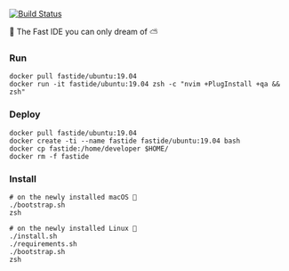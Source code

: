 [![Build Status](https://travis-ci.org/rusdevops/fast-ide.svg?branch=master)](https://travis-ci.org/rusdevops/fast-ide)

💨 The Fast IDE you can only dream of ⛅

### Run

```Shell
docker pull fastide/ubuntu:19.04
docker run -it fastide/ubuntu:19.04 zsh -c "nvim +PlugInstall +qa && zsh"

```

### Deploy

```Shell
docker pull fastide/ubuntu:19.04
docker create -ti --name fastide fastide/ubuntu:19.04 bash
docker cp fastide:/home/developer $HOME/
docker rm -f fastide
```

### Install

```Shell
# on the newly installed macOS 🍎
./bootstrap.sh
zsh
```

```Shell
# on the newly installed Linux 🐧
./install.sh
./requirements.sh
./bootstrap.sh
zsh
```
